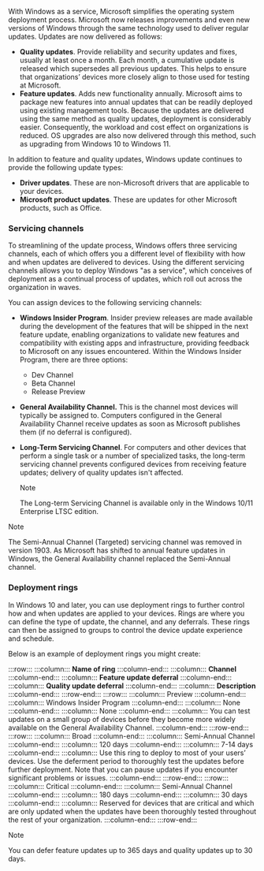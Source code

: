 With Windows as a service, Microsoft simplifies the operating system deployment process. Microsoft now releases improvements and even new versions of Windows through the same technology used to deliver regular updates. Updates are now delivered as follows:

 -  **Quality updates**. Provide reliability and security updates and fixes, usually at least once a month. Each month, a cumulative update is released which supersedes all previous updates. This helps to ensure that organizations’ devices more closely align to those used for testing at Microsoft.
 -  **Feature updates**. Adds new functionality annually. Microsoft aims to package new features into annual updates that can be readily deployed using existing management tools. Because the updates are delivered using the same method as quality updates, deployment is considerably easier. Consequently, the workload and cost effect on organizations is reduced. OS upgrades are also now delivered through this method, such as upgrading from Windows 10 to Windows 11.

In addition to feature and quality updates, Windows update continues to provide the following update types:

 -  **Driver updates**. These are non-Microsoft drivers that are applicable to your devices.
 -  **Microsoft product updates**. These are updates for other Microsoft products, such as Office.

### Servicing channels

To streamlining of the update process, Windows offers three servicing channels, each of which offers you a different level of flexibility with how and when updates are delivered to devices. Using the different servicing channels allows you to deploy Windows "as a service", which conceives of deployment as a continual process of updates, which roll out across the organization in waves.

You can assign devices to the following servicing channels:

 -  **Windows Insider Program**. Insider preview releases are made available during the development of the features that will be shipped in the next feature update, enabling organizations to validate new features and compatibility with existing apps and infrastructure, providing feedback to Microsoft on any issues encountered. Within the Windows Insider Program, there are three options:
    
     -  Dev Channel
     -  Beta Channel
     -  Release Preview
 -  **General Availability Channel.** This is the channel most devices will typically be assigned to. Computers configured in the General Availability Channel receive updates as soon as Microsoft publishes them (if no deferral is configured).
 -  **Long-Term Servicing Channel**. For computers and other devices that perform a single task or a number of specialized tasks, the long-term servicing channel prevents configured devices from receiving feature updates; delivery of quality updates isn't affected.
    
    > [!NOTE]
    > The Long-term Servicing Channel is available only in the Windows 10/11 Enterprise LTSC edition.

> [!NOTE]
> The Semi-Annual Channel (Targeted) servicing channel was removed in version 1903. As Microsoft has shifted to annual feature updates in Windows, the General Availability channel replaced the Semi-Annual channel.

### Deployment rings

In Windows 10 and later, you can use deployment rings to further control how and when updates are applied to your devices. Rings are where you can define the type of update, the channel, and any deferrals. These rings can then be assigned to groups to control the device update experience and schedule.

Below is an example of deployment rings you might create:

:::row:::
  :::column:::
    **Name of ring**
  :::column-end:::
  :::column:::
    **Channel**
  :::column-end:::
  :::column:::
    **Feature update deferral**
  :::column-end:::
  :::column:::
    **Quality update deferral**
  :::column-end:::
  :::column:::
    **Description**
  :::column-end:::
:::row-end:::
:::row:::
  :::column:::
    Preview
  :::column-end:::
  :::column:::
    Windows Insider Program
  :::column-end:::
  :::column:::
    None
  :::column-end:::
  :::column:::
    None
  :::column-end:::
  :::column:::
    You can test updates on a small group of devices before they become more widely available on the General Availability Channel.
  :::column-end:::
:::row-end:::
:::row:::
  :::column:::
    Broad
  :::column-end:::
  :::column:::
    Semi-Annual Channel
  :::column-end:::
  :::column:::
    120 days
  :::column-end:::
  :::column:::
    7-14 days
  :::column-end:::
  :::column:::
    Use this ring to deploy to most of your users’ devices. Use the deferment period to thoroughly test the updates before further deployment. Note that you can pause updates if you encounter significant problems or issues.
  :::column-end:::
:::row-end:::
:::row:::
  :::column:::
    Critical
  :::column-end:::
  :::column:::
    Semi-Annual Channel
  :::column-end:::
  :::column:::
    180 days
  :::column-end:::
  :::column:::
    30 days
  :::column-end:::
  :::column:::
    Reserved for devices that are critical and which are only updated when the updates have been thoroughly tested throughout the rest of your organization.
  :::column-end:::
:::row-end:::


> [!NOTE]
> You can defer feature updates up to 365 days and quality updates up to 30 days.
